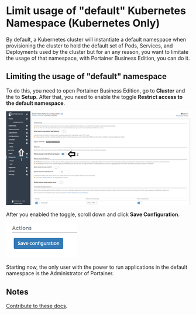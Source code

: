 # Limit usage of "default" Kubernetes Namespace (Kubernetes Only)

By default, a Kubernetes cluster will instantiate a default namespace when provisioning the cluster to hold the default set of Pods, Services, and Deployments used by the cluster but for an any reason, you want to limitate the usage of that namespace, with Portainer Business Edition, you can do it. 

## Limiting the usage of "default" namespace

To do this, you need to open Portainer Business Edition, go to <b>Cluster</b> and the to <b>Setup</b>. After that, you need to enable the toggle <b>Restrict access to the default namespace</b>.

![namespace](assets/namespaces.png)

After you enabled the toggle, scroll down and click <b>Save Configuration</b>.

![namespace](assets/save_conf.png)

Starting now, the only user with the power to run applications in the default namespace is the Administrator of Portainer. 

## Notes

[Contribute to these docs](https://github.com/portainer/portainer-docs/blob/master/contributing.md).